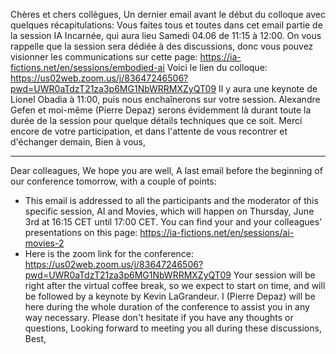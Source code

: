 Chères et chers collègues,
Un dernier email avant le début du colloque avec quelques récapitulations:
Vous faites tous et toutes dans cet email partie de la session IA Incarnée, qui aura lieu Samedi 04.06 de 11:15 à 12:00. On vous rappelle que la session sera dédiée à des discussions, donc vous pouvez visionner les communications sur cette page: https://ia-fictions.net/en/sessions/embodied-ai
Voici le lien du colloque: https://us02web.zoom.us/j/83647246506?pwd=UWR0aTdzT21za3p6MG1NbWRRMXZyQT09 Il y aura une keynote de Lionel Obadia à 11:00, puis nous enchaînerons sur votre session.
Alexandre Gefen et moi-même (Pierre Depaz) serons évidemment là durant toute la durée de la session pour quelque détails techniques que ce soit.
Merci encore de votre participation, et dans l'attente de vous recontrer et d'échanger demain,
Bien à vous,

---

Dear colleagues,
We hope you are well,
A last email before the beginning of our conference tomorrow, with a couple of points:
- This email is addressed to all the participants and the moderator of this specific session, AI and Movies, which will happen on Thursday, June 3rd at 16:15 CET until 17:00 CET. You can find your and your colleagues' presentations on this page: https://ia-fictions.net/en/sessions/ai-movies-2
- Here is the zoom link for the conference: https://us02web.zoom.us/j/83647246506?pwd=UWR0aTdzT21za3p6MG1NbWRRMXZyQT09
Your session will be right after the virtual coffee break, so we expect to start on time, and will be followed by a keynote by Kevin LaGrandeur.
I (Pierre Depaz) will be here during the whole duration of the conference to assist you in any way necessary.
Please don't hesitate if you have any thoughts or questions,
Looking forward to meeting you all during these discussions,
Best,